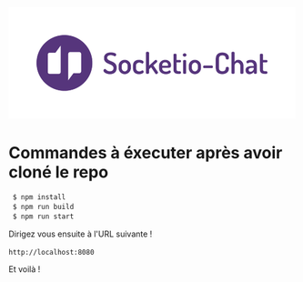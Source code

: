 <p align="center"><img src="/logo/logotype-horizontal.png"></p>

# Commandes à éxecuter après avoir cloné le repo

```sh
 $ npm install
 $ npm run build
 $ npm run start
```

Dirigez vous ensuite à l'URL suivante !

`http://localhost:8080`

Et voilà !
